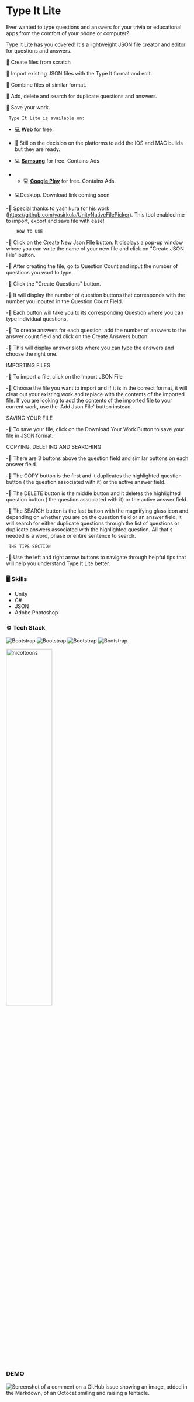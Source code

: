 # Type It Lite





 Ever wanted to type questions and answers for your trivia or educational apps from the comfort of your phone or computer? 

Type It Lite has you covered!  It's a lightweight JSON file creator and editor for questions and answers.

🌱 Create files from scratch

🌱 Import existing JSON files with the Type It format and edit.

🌱 Combine files of similar format.

🌱 Add, delete and search for duplicate questions and answers.

🌱 Save your work.

     Type It Lite is available on:

- 💻 [**Web**](https://flamationstudios.com/apps/TypeItLite/index.html) for free. 
- 🤔 Still on the decision on the platforms to add the IOS and MAC builds but they are ready.
- 💻 [**Samsung**](https://apps.samsung.com/appquery/appDetail.as?appId=com.Flamation.TypeItLite) for free. Contains Ads
- - 💻 [**Google Play**](https://play.google.com/store/apps/details?id=com.Flamation.TypeItLite) for free. Contains Ads.

- 💻Desktop. Download link coming soon

-🌱 Special thanks to yashikura for his work (https://github.com/yasirkula/UnityNativeFilePicker). 
          This tool enabled me to import, export and save file with ease!

        HOW TO USE

   -🌱 Click on the Create New Json FIle button. It displays a pop-up window where you can write
            the  name of your new file and click on "Create JSON File" button.

   -🌱 After  creating the file, go to Question Count and input the number of questions you want to 
             type.

  -🌱 Click the "Create Questions" button.

 -🌱 It will display the number of question buttons that corresponds with the number you inputed 
          in the Question Count Field.

 -🌱 Each button will take you to its corresponding Question where you can type individual 
          questions.

 -🌱 To create answers for each question, add the number of answers to the answer count field 
           and click on the Create Answers button.

-🌱  This will display answer slots where you can type the answers and choose the right one.


IMPORTING FILES

 -🌱 To import a file, click on the Import JSON File

 -🌱 Choose the file you want to import and if it is in the correct format, it will clear out your 
          existing work and replace with the contents of the imported file. If you are looking to add the 
          contents of the imported file to your current work, use the 'Add Json File' button instead.

SAVING YOUR FILE

 -🌱 To save your file, click on the Download Your Work Button to save your file in JSON format.

COPYING, DELETING AND SEARCHING

 -🌱 There are 3 buttons above the question field and similar buttons on each answer field.

 -🌱 The COPY button is the first and it duplicates the highlighted question button ( the question 
          associated with it) or the active answer field.

 -🌱 The DELETE button is the middle button and it deletes the highlighted question button ( the 
           question associated with it) or the active answer field.

-🌱 The SEARCH button is the last button with the magnifying glass icon and depending on whether 
          you are on the question field or an answer field, it will search for either duplicate questions 
          through the list of questions or duplicate answers associated with the highlighted question. All 
          that's needed is a word, phase or entire sentence to search.

     THE TIPS SECTION
 -🌱 Use the left and right arrow buttons to navigate through helpful tips that will help you 
          understand Type It Lite better.


### 🖥 Skills

- Unity
- C#
- JSON
- Adobe Photoshop
### ⚙️ Tech Stack

![Bootstrap](https://img.shields.io/badge/-JSON-05122A?style=flat-square&logo=JSON&color=353535) ![Bootstrap](https://img.shields.io/badge/-C%23-05122A?style=flat-square&logo=C#&color=353535) ![Bootstrap](https://img.shields.io/badge/-Unity-05122A?style=flat-square&logo=Unity&color=353535) ![Bootstrap](https://img.shields.io/badge/-Adobe%20Photoshop-05122A?style=flat-square&logo=Adobe-Photoshop&color=353535)

<div>
  <img width="50%"  src="https://github-readme-streak-stats.herokuapp.com/?user=nicoltoons&" alt="nicoltoons" />
</div>

### DEMO


![Screenshot of a comment on a GitHub issue showing an image, added in the Markdown, of an Octocat smiling and raising a tentacle.](https://flamationstudios.com/git/images/typeitLite_firstdraft.gif)


